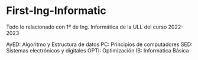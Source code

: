 # First-Ing-Informatic

Todo lo relacionado con 1º de Ing. Informática de la ULL del curso 2022-2023

AyED: Algoritmo y Estructura de datos
PC: Principios de computadores
SED: Sistemas electrónicos y digitales
OPTI: Optimización
IB: Informática Básica
